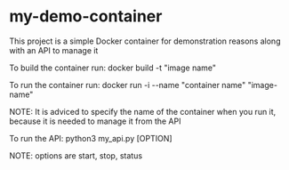 # my-demo-container
This project is a simple Docker container for demonstration reasons along with an API to manage it

To build the container run:
docker build -t "image name"

To run the container run:
docker run -i --name "container name" "image-name"

NOTE: It is adviced to specify the name of the container when you run it, because it is needed to manage it from the API

To run the API:
python3 my_api.py [OPTION]

NOTE: options are start, stop, status

